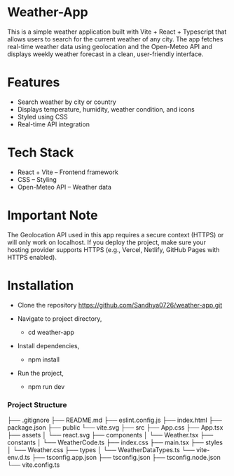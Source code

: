 # Weather-App

This is a simple weather application built with Vite + React + Typescript that allows users to search for the current weather of any city. The app fetches real-time weather data using geolocation and the Open-Meteo API and displays weekly weather forecast in a clean, user-friendly interface.

# Features

- Search weather by city or country
- Displays temperature, humidity, weather condition, and icons
- Styled using CSS
- Real-time API integration

# Tech Stack

- React + Vite – Frontend framework
- CSS – Styling
- Open-Meteo API – Weather data

# Important Note

The Geolocation API used in this app requires a secure context (HTTPS) or will only work on localhost.
If you deploy the project, make sure your hosting provider supports HTTPS (e.g., Vercel, Netlify, GitHub Pages with HTTPS enabled).

# Installation

- Clone the repository
  https://github.com/Sandhya0726/weather-app.git

- Navigate to project directory,

  - cd weather-app

- Install dependencies,

  - npm install

- Run the project,
  - npm run dev

### Project Structure

├── .gitignore
├── README.md
├── eslint.config.js
├── index.html
├── package.json
├── public
└── vite.svg
├── src
├── App.css
├── App.tsx
├── assets
│ └── react.svg
├── components
│ └── Weather.tsx
├── constants
│ └── WeatherCode.ts
├── index.css
├── main.tsx
├── styles
│ └── Weather.css
├── types
│ └── WeatherDataTypes.ts
└── vite-env.d.ts
├── tsconfig.app.json
├── tsconfig.json
├── tsconfig.node.json
└── vite.config.ts
